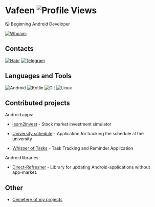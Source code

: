 # Vafeen ![Profile Views](https://komarev.com/ghpvc/?username=vafeen&label=Profile%20views&color=0e75b6&style=flat)


😽 Beginning Android Developer

[![Whoami](https://img.shields.io/badge/Whoami-171515?style=for-the-badge&logo=github&logoColor=white)](https://github.com/vafeen/whoami/blob/main/README.md)

## Contacts

[![Habr](https://img.shields.io/badge/Habr-77A2D6?style=for-the-badge&logo=habr&logoColor=white)](https://habr.com/ru/users/vafeen/)  [![Telegram](https://img.shields.io/badge/Telegram-26A5E4?style=for-the-badge&logo=telegram&logoColor=white)](https://t.me/vafeen)

## Languages and Tools

![Android](https://img.shields.io/badge/Android-3DDC84?style=for-the-badge&logo=android&logoColor=white) ![Kotlin](https://img.shields.io/badge/Kotlin-9b3af3?style=for-the-badge&logo=kotlin&logoColor=white) ![Git](https://img.shields.io/badge/Git-F05032?style=for-the-badge&logo=git&logoColor=white) ![Linux](https://img.shields.io/badge/Linux-000000?style=for-the-badge&logo=linux&logoColor=white)

## Сontributed projects

Android apps:

- [learn2invest](https://github.com/vafeen/learn2Invest) - Stock market investment simulator

- [University schedule](https://github.com/vafeen/UniversitySchedule) - Application for tracking the schedule at the university

- [Whisper of Tasks](https://github.com/vafeen/Whisper-of-Tasks) - Task Tracking and Reminder Application

Android libraries:

- [Direct-Refresher](https://github.com/vafeen/Direct-Refresher) - Library for updating Android-applications without app-market.

## Other

- [Cemetery of my projects](https://github.com/vafeenLabs)

